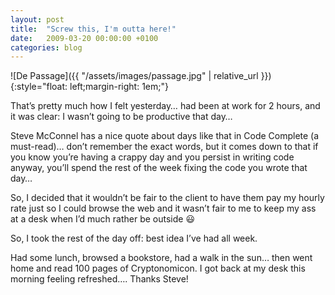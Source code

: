 ```yaml
---
layout: post
title:  "Screw this, I'm outta here!"
date:   2009-03-20 00:00:00 +0100
categories: blog
---
```

![De Passage]({{ "/assets/images/passage.jpg" | relative_url }}){:style="float: left;margin-right: 1em;"}

That’s pretty much how I felt yesterday… had been at work for 2 hours, and it was clear: I wasn’t going to be productive that day…

Steve McConnel has a nice quote about days like that in Code Complete (a must-read)… don’t remember the exact words, but it comes down to that if you know you’re having a crappy day and you persist in writing code anyway, you’ll spend the rest of the week fixing the code you wrote that day…

So, I decided that it wouldn’t be fair to the client to have them pay my hourly rate just so I could browse the web and it wasn’t fair to me to keep my ass at a desk when I’d much rather be outside 😃

So, I took the rest of the day off: best idea I’ve had all week.

Had some lunch, browsed a bookstore, had a walk in the sun… then went home and read 100 pages of Cryptonomicon. I got back at my desk this morning feeling refreshed…. Thanks Steve!
